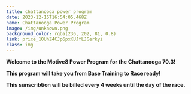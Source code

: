```yaml
---
title: chattanooga power program
date: 2023-12-15T16:54:05.468Z
name: Chattanooga Power Program
image: /img/unknown.png
background_color: rgba(236, 202, 81, 0.8)
link: price_1OUhZ4CJp6pxKUJfLJGerkyi
class: img
---
```

**Welcome to the Motive8 Power Program for the Chattanooga 70.3!**

**This program will take you from Base Training to Race ready!**

**This sunscribtion will be billed every 4 weeks  until the day of the race.**